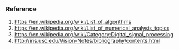 
### Reference

1. https://en.wikipedia.org/wiki/List_of_algorithms
2. https://en.wikipedia.org/wiki/List_of_numerical_analysis_topics
3. https://en.wikipedia.org/wiki/Category:Digital_signal_processing
4. http://iris.usc.edu/Vision-Notes/bibliography/contents.html